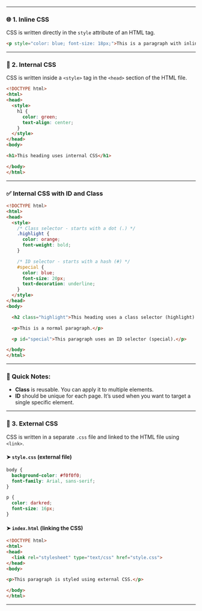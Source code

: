 
---

### 🌐 1. **Inline CSS**
CSS is written directly in the `style` attribute of an HTML tag.

```html
<p style="color: blue; font-size: 18px;">This is a paragraph with inline CSS.</p>
```

---

### 📄 2. **Internal CSS**
CSS is written inside a `<style>` tag in the `<head>` section of the HTML file.

```html
<!DOCTYPE html>
<html>
<head>
  <style>
    h1 {
      color: green;
      text-align: center;
    }
  </style>
</head>
<body>

<h1>This heading uses internal CSS</h1>

</body>
</html>
```
---

### ✅ Internal CSS with ID and Class

```html
<!DOCTYPE html>
<html>
<head>
  <style>
    /* Class selector - starts with a dot (.) */
    .highlight {
      color: orange;
      font-weight: bold;
    }

    /* ID selector - starts with a hash (#) */
    #special {
      color: blue;
      font-size: 20px;
      text-decoration: underline;
    }
  </style>
</head>
<body>

  <h2 class="highlight">This heading uses a class selector (highlight).</h2>

  <p>This is a normal paragraph.</p>

  <p id="special">This paragraph uses an ID selector (special).</p>

</body>
</html>
```

---

### 🧠 Quick Notes:
- **Class** is reusable. You can apply it to multiple elements.
- **ID** should be unique for each page. It’s used when you want to target a single specific element.

---

### 📁 3. **External CSS**
CSS is written in a separate `.css` file and linked to the HTML file using `<link>`.

#### ➤ `style.css` (external file)
```css
body {
  background-color: #f0f0f0;
  font-family: Arial, sans-serif;
}

p {
  color: darkred;
  font-size: 16px;
}
```

#### ➤ `index.html` (linking the CSS)
```html
<!DOCTYPE html>
<html>
<head>
  <link rel="stylesheet" type="text/css" href="style.css">
</head>
<body>

<p>This paragraph is styled using external CSS.</p>

</body>
</html>
```

---
